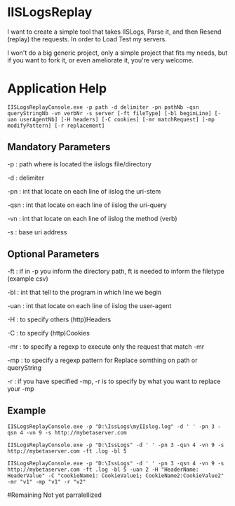 # IISLogsReplay

I want to create a simple tool that takes IISLogs, Parse it, and then Resend (replay) the requests.
In order to Load Test my servers.

I won't do a big generic project, only a simple project that fits my needs, but if you want to fork it, or even ameliorate it, you're very welcome.

# Application Help

```
IISLogsReplayConsole.exe -p path -d delimiter -pn pathNb -qsn queryStringNb -vn verbNr -s server [-ft fileType] [-bl beginLine] [-uan userAgentNb] [-H headers] [-C cookies] [-mr matchRequest] [-mp modifyPattern] [-r replacement] 
```

## Mandatory Parameters 

-p  	 : path where is located the iislogs file/directory

-d  	 : delimiter

-pn 	 : int that locate on each line of iislog the uri-stem

-qsn	 : int that locate on each line of iislog the uri-query

-vn 	 : int that locate on each line of iislog the method (verb)

-s  	 : base uri address

## Optional Parameters

-ft 	 : if in -p you inform the directory path, ft is needed to inform the filetype (example csv)

-bl 	 : int that tell to the program in which line we begin

-uan	 : int that locate on each line of iislog the user-agent

-H  	 : to specify others (http)Headers

-C  	 : to specify (http)Cookies

-mr 	 : to specify a regexp to execute only the request that match -mr

-mp 	 : to specify a regexp pattern for Replace somthing on path or queryString

-r  	 : if you have specified -mp, -r is to specify by what you want to replace your -mp


##  Example

```
IISLogsReplayConsole.exe -p "D:\IssLogs\myIIslog.log" -d ' ' -pn 3 -qsn 4 -vn 9 -s http://mybetaserver.com
```
```
IISLogsReplayConsole.exe -p "D:\IssLogs" -d ' ' -pn 3 -qsn 4 -vn 9 -s http://mybetaserver.com -ft .log -bl 5
```
```
IISLogsReplayConsole.exe -p "D:\IssLogs" -d ' ' -pn 3 -qsn 4 -vn 9 -s http://mybetaserver.com -ft .log -bl 5 -uan 2 -H "HeaderName: HeaderValue" -C "cookieName1: CookieValue1; CookieName2:CookieValue2" -mr "v1" -mp "v1" -r "v2" 
```


#Remaining
Not yet parralellized
